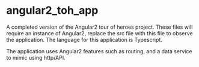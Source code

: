 # angular2_toh_app
A completed version of the Angular2 tour of heroes project. These files will require an instance of Angular2, replace the src file with this file to observe the application. The language for this application is Typescript.

The application uses Angular2 features such as routing, and a data service to mimic using http/API.
